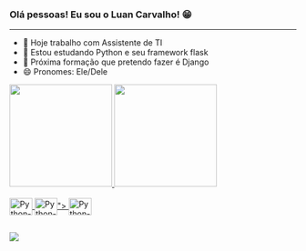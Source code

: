 ### Olá pessoas! Eu sou o Luan Carvalho! 😁
---
- 🔭 Hoje trabalho com Assistente de TI
- 🌱 Estou estudando Python e seu framework flask
- 📖 Próxima formação que pretendo fazer é Django
- 😄 Pronomes: Ele/Dele

 
<div>
  <a href="https://github.com/LuanCarvalho0">
  <img height="180em" src="https://github-readme-stats.vercel.app/api?username=LuanCarvalho0&show_icons=true&theme=dracula&include_all_commits=true count_private=true"/>
  <img height="180em" src="https://github-readme-stats.vercel.app/api/top-langs/?username=LuanCarvalho0&layout=compact&langs_count=7&theme=dracula"/>
</div>
  
<div style="display: inline_block"><br>
  <img align="center" alt="Python-Icon" height="30" width="40" src="https://cdn.jsdelivr.net/gh/devicons/devicon/icons/python/python-original.svg">
  <img align="center" alt="Python-Icon" height="30" width="40" src="<img src="https://img.icons8.com/ios/50/000000/flask.png"/>">
  <img align="center" alt="Python-Icon" height="30" width="40" src="https://icongr.am/devicon/mysql-original.svg?size=128&color=currentColor">
</div>
  
##
  
<div> 
  <a href="https://www.linkedin.com/in/luancarvalho0/" target="_blank"><img src="https://img.shields.io/badge/-LinkedIn-%230077B5?style=for-the-badge&logo=linkedin&logoColor=white" target="_blank"></a> 
</div>
